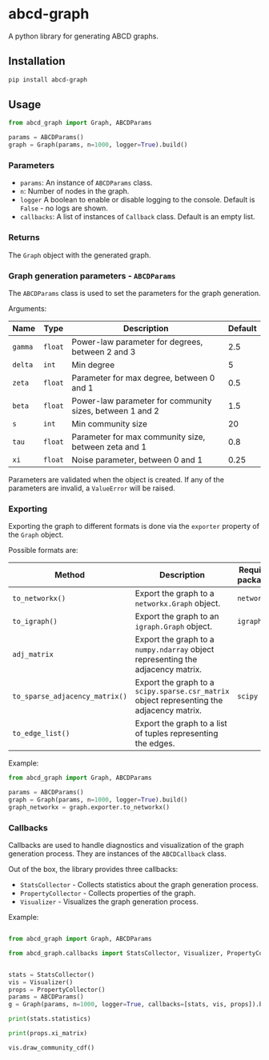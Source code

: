 # abcd-graph
A python library for generating ABCD graphs.

## Installation
```bash
pip install abcd-graph
```

## Usage
```python
from abcd_graph import Graph, ABCDParams

params = ABCDParams()
graph = Graph(params, n=1000, logger=True).build()
```

### Parameters

- `params`: An instance of `ABCDParams` class.
- `n`: Number of nodes in the graph.
- `logger` A boolean to enable or disable logging to the console. Default is `False` - no logs are shown.
- `callbacks`: A list of instances of `Callback` class. Default is an empty list.

### Returns

The `Graph` object with the generated graph.

### Graph generation parameters - `ABCDParams`

The `ABCDParams` class is used to set the parameters for the graph generation.

Arguments:

| Name    | Type    | Description                                              | Default |
|---------|---------|----------------------------------------------------------|---------|
| `gamma` | `float` | Power-law parameter for degrees, between 2 and 3         | 2.5     |
| `delta` | `int`   | Min degree                                               | 5       |
| `zeta`  | `float` | Parameter for max degree, between 0 and 1                | 0.5     |
| `beta`  | `float` | Power-law parameter for community sizes, between 1 and 2 | 1.5     |
| `s`     | `int`   | Min community size                                       | 20      |
| `tau`   | `float` | Parameter for max community size, between zeta and 1     | 0.8     |
| `xi`    | `float` | Noise parameter, between 0 and 1                         | 0.25    |

Parameters are validated when the object is created. If any of the parameters are invalid, a `ValueError` will be raised.

### Exporting

Exporting the graph to different formats is done via the `exporter` property of the `Graph` object.

Possible formats are:

| Method                         | Description                                                                               | Required packages | Installation command         |
|--------------------------------|-------------------------------------------------------------------------------------------|-------------------|------------------------------|
| `to_networkx()`                | Export the graph to a `networkx.Graph` object.                                            | `networkx`        | `pip install abcd[networkx]` |
| `to_igraph()`                  | Export the graph to an `igraph.Graph` object.                                             | `igraph`          | `pip install abcd[igraph]`   |
| `adj_matrix`                   | Export the graph to a `numpy.ndarray` object representing the adjacency matrix.           |                   |                              |
| `to_sparse_adjacency_matrix()` | Export the graph to a `scipy.sparse.csr_matrix` object representing the adjacency matrix. | `scipy`           | `pip install abcd[scipy]`    |
| `to_edge_list()`               | Export the graph to a list of tuples representing the edges.                              |                   |                              |


Example:
```python
from abcd_graph import Graph, ABCDParams

params = ABCDParams()
graph = Graph(params, n=1000, logger=True).build()
graph_networkx = graph.exporter.to_networkx()
```


### Callbacks

Callbacks are used to handle diagnostics and visualization of the graph generation process. They are instances of the `ABCDCallback` class.

Out of the box, the library provides three callbacks:
- `StatsCollector` - Collects statistics about the graph generation process.
- `PropertyCollector` - Collects properties of the graph.
- `Visualizer` - Visualizes the graph generation process.

Example:
```python

from abcd_graph import Graph, ABCDParams

from abcd_graph.callbacks import StatsCollector, Visualizer, PropertyCollector


stats = StatsCollector()
vis = Visualizer()
props = PropertyCollector()
params = ABCDParams()
g = Graph(params, n=1000, logger=True, callbacks=[stats, vis, props]).build()

print(stats.statistics)

print(props.xi_matrix)

vis.draw_community_cdf()
```
